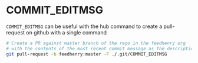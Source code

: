 # COMMIT_EDITMSG

`COMMIT_EDITMSG` can be useful with the hub command to create a pull-request on github with a single command

```bash
# Create a PR against master branch of the repo in the feedhenry org
# with the contents of the most recent commit message as the description
git pull-request -b feedhenry:master -F ./.git/COMMIT_EDITMSG
```